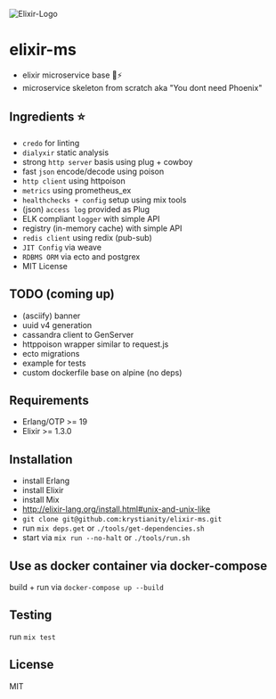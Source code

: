 ![Elixir-Logo](http://elixir-lang.org/images/logo/logo.png)

# elixir-ms
- elixir microservice base :ant::zap:
- microservice skeleton from scratch aka "You dont need Phoenix"

## Ingredients :star:
- `credo` for linting
- `dialyxir` static analysis
- strong `http server` basis using plug + cowboy
- fast `json` encode/decode using poison
- `http client` using httpoison
- `metrics` using prometheus_ex
- `healthchecks + config` setup using mix tools
- (json) `access log` provided as Plug
- ELK compliant `logger` with simple API
- registry (in-memory cache) with simple API
- `redis client` using redix (pub-sub)
- `JIT Config` via weave
- `RDBMS ORM` via ecto and postgrex
- MIT License

## TODO (coming up)
- (asciify) banner
- uuid v4 generation
- cassandra client to GenServer
- httppoison wrapper similar to request.js
- ecto migrations
- example for tests
- custom dockerfile base on alpine (no deps)

## Requirements
- Erlang/OTP >= 19
- Elixir >= 1.3.0

## Installation
- install Erlang
- install Elixir
- install Mix
- http://elixir-lang.org/install.html#unix-and-unix-like
- `git clone git@github.com:krystianity/elixir-ms.git`
- run `mix deps.get` or `./tools/get-dependencies.sh`
- start via `mix run --no-halt` or `./tools/run.sh`

## Use as docker container via docker-compose
build + run via `docker-compose up --build`

## Testing
run `mix test`

## License
MIT
